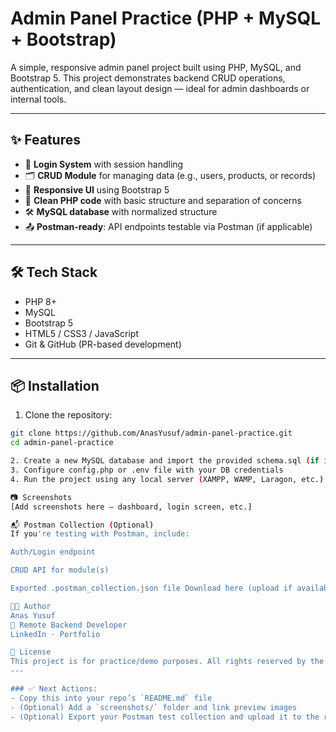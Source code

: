 # Admin Panel Practice (PHP + MySQL + Bootstrap)

A simple, responsive admin panel project built using PHP, MySQL, and Bootstrap 5. This project demonstrates backend CRUD operations, authentication, and clean layout design — ideal for admin dashboards or internal tools.

---

## ✨ Features

- 🔐 **Login System** with session handling
- 🗂️ **CRUD Module** for managing data (e.g., users, products, or records)
- 📱 **Responsive UI** using Bootstrap 5
- 🧠 **Clean PHP code** with basic structure and separation of concerns
- 🛠️ **MySQL database** with normalized structure
- 📤 **Postman-ready**: API endpoints testable via Postman (if applicable)

---

## 🛠️ Tech Stack

- PHP 8+
- MySQL
- Bootstrap 5
- HTML5 / CSS3 / JavaScript
- Git & GitHub (PR-based development)

---

## 📦 Installation

1. Clone the repository:

```bash
git clone https://github.com/AnasYusuf/admin-panel-practice.git
cd admin-panel-practice

2. Create a new MySQL database and import the provided schema.sql (if included)
3. Configure config.php or .env file with your DB credentials
4. Run the project using any local server (XAMPP, WAMP, Laragon, etc.)

📷 Screenshots
[Add screenshots here — dashboard, login screen, etc.]

📬 Postman Collection (Optional)
If you're testing with Postman, include:

Auth/Login endpoint

CRUD API for module(s)

Exported .postman_collection.json file Download here (upload if available)

🧑‍💻 Author
Anas Yusuf
📍 Remote Backend Developer
LinkedIn · Portfolio

📄 License
This project is for practice/demo purposes. All rights reserved by the author.
---

### ✅ Next Actions:
- Copy this into your repo’s `README.md` file
- (Optional) Add a `screenshots/` folder and link preview images
- (Optional) Export your Postman test collection and upload it to the repo

